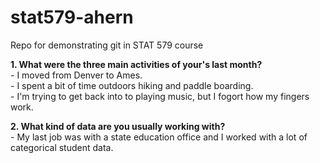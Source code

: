 # stat579-ahern
Repo for demonstrating git in STAT 579 course

**1. What were the three main activities of your's last month?**  
    - I moved from Denver to Ames.  
    - I spent a bit of time outdoors hiking and paddle boarding.  
    - I'm trying to get back into to playing music, but I fogort how my fingers work. 
    
**2. What kind of data are you usually working with?**  
    - My last job was with a state education office and I worked with a lot of categorical student data.  
    

    
 
